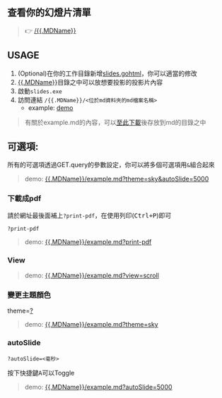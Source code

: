 ## 查看你的幻燈片清單

> 👉 [/{{.MDName}}](/{{.MDName}})

## USAGE

1. (Optional)在你的工作目錄新增[slides.gohtml](https://github.com/CarsonSlovoka/slides/blob/master/slides.gohtml)，你可以適當的修改
2. [{{.MDName}}](https://github.com/CarsonSlovoka/slides/tree/master/md)目錄之中可以放想要投影的投影片內容
3. 啟動`slides.exe`
4. 訪問連結 `/{{.MDName}}/<位於md資料夾的md檔案名稱>`
    - example: [demo](/{{.MDName}}/example.md)

> 有關於example.md的內容，可以[至此下載](https://github.com/CarsonSlovoka/slides/blob/master/md/example.md)後存放到md的目錄之中

## 可選項:

所有的可選項透過GET.query的參數設定，你可以將多個可選項用`&`組合起來

> demo: [{{.MDName}}/example.md?theme=sky&autoSlide=5000](/{{.MDName}}/example.md?theme=sky&autoSlide=5000)

### 下載成pdf

請於網址最後面補上`?print-pdf`，在使用列印(<kbd>Ctrl+P</kbd>)即可

```
?print-pdf
```

> demo: [{{.MDName}}/example.md?print-pdf](/{{.MDName}}/example.md?print-pdf)

### View

> demo: [{{.MDName}}/example.md?view=scroll](/{{.MDName}}/example.md?view=scroll)

### 變更主題顏色

theme=[?](https://github.com/hakimel/reveal.js/tree/472535065c7525abf0cc9df51c66f19fd2d2204f/dist/theme)

> demo: [{{.MDName}}/example.md?theme=sky](/{{.MDName}}/example.md?theme=sky)

### autoSlide

`?autoSlide=<毫秒>`

按下快捷鍵<kbd>A</kbd>可以Toggle

> demo: [{{.MDName}}/example.md?autoSlide=5000](/{{.MDName}}/example.md?autoSlide=5000)
